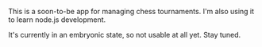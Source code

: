 This is a soon-to-be app for managing chess tournaments. I'm also using it to learn node.js development. 

It's currently in an embryonic state, so not usable at all yet. Stay tuned.